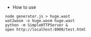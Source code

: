 * How to use

```
node generator.js > huge.wast
wat2wasm -o huge.wasm huge.wast
python -m SimpleHTTPServer &
open http://localhost:8000/test.html
```



